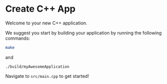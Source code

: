 # Create C++ App
Welcome to your new C++ application.

We suggest you start by building your application by running the following commands:
```bash
make
```
and
```
./build/myAwesomeApplication
```

Navigate to `src/main.cpp` to get started!

